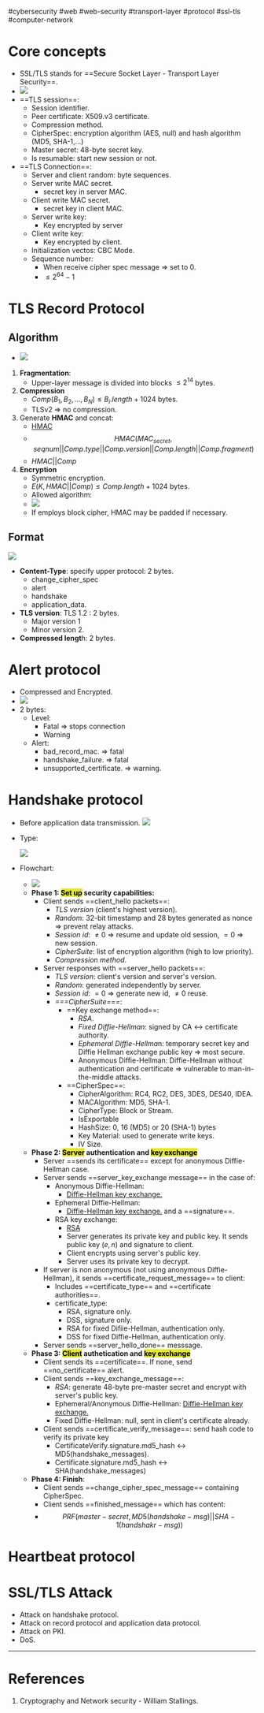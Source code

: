 #cybersecurity #web #web-security #transport-layer #protocol  #ssl-tls #computer-network 

# Core concepts

- SSL/TLS stands for ==Secure Socket Layer - Transport Layer Security==.
- ![](Pasted%20image%2020240513133801.png)
- ==TLS session==:
	- Session identifier.
	- Peer certificate: X509.v3 certificate.
	- Compression method.
	- CipherSpec: encryption algorithm (AES, null) and hash algorithm (MD5, SHA-1,...)
	- Master secret: 48-byte secret key.
	- Is resumable: start new session or not.
- ==TLS Connection==:
	- Server and client random: byte sequences.
	- Server write MAC secret.
		- secret key in server MAC.
	- Client write MAC secret.
		- secret key in client MAC.
	- Server write key:
		- Key encrypted by server
	- Client write key:
		- Key encrypted by client.
	- Initialization vectos: CBC Mode.
	- Sequence number:
		- When receive cipher spec message => set to 0.
		- $\leq 2^{64}-1$ 
# TLS Record Protocol
## Algorithm
- ![](Pasted%20image%2020240513200649.png)
1. **Fragmentation**:
	- Upper-layer message is divided into blocks $\leq 2^{14}$ bytes.
2. **Compression**
	- $Comp(B_1,B_2,...,B_N) \leq B_i.length + 1024$ bytes.
	- TLSv2 => no compression.
3. Generate **HMAC** and concat:
	- [HMAC](HMAC.md)
	- $$HMAC(MAC_{secret}, seqnum || Comp.type || Comp.version || Comp.length || Comp.fragment)$$
	- $HMAC || Comp$
4. **Encryption**
	- Symmetric encryption.
	- $E(K, HMAC || Comp) \leq Comp.length + 1024$ bytes.
	- Allowed algorithm:
	- ![](Pasted%20image%2020240513202625.png)
	- If employs block cipher, HMAC may be padded if necessary.
## Format 
![](Pasted%20image%2020240513203147.png)
- **Content-Type**: specify upper protocol: 2 bytes.
	- change_cipher_spec
	- alert
	- handshake
	- application_data.
- **TLS version**: TLS 1.2 : 2 bytes.
	- Major version 1
	- Minor version 2.
- **Compressed lengt**h: 2 bytes.

# Alert protocol
- Compressed and Encrypted.
- ![](Pasted%20image%2020240513203710.png)
- 2 bytes:
	- Level: 
		- Fatal => stops connection
		- Warning
	- Alert:
		- bad_record_mac. => fatal
		- handshake_failure. => fatal
		- unsupported_certificate. => warning.
# Handshake protocol
- Before application data transmission.
 ![](Pasted%20image%2020240513204038.png)
- Type:
	
	![](Pasted%20image%2020240513204243.png)
- Flowchart:
	 - ![](Pasted%20image%2020240514074746.png)
	 - **Phase 1: <mark style="background: #e4e62d;">Set up</mark> security capabilities:**
		 - Client sends ==client_hello packets==:
			 - *TLS version* (client's highest version).
			 - *Random*: 32-bit timestamp and 28 bytes generated as nonce => prevent relay attacks.
			 - *Session id*: $\neq 0$ => resume and update old session, $=0$ => new session.
			 - *CipherSuite*: list of encryption algorithm (high to low priority).
			 - *Compression method*.
		- Server responses with ==server_hello packets==:
			- *TLS version*: client's version and server's version.
			- *Random*: generated independently by server.
			- *Session id*: $=0$ => generate new id, $\neq 0$ reuse.
			- *===CipherSuite===*:
				- ==Key exchange method==:
					- *RSA*.
					- *Fixed Diffie-Hellman*: signed by CA <-> certificate authority.
					- *Ephemeral Diffie-Hellma*n: temporary secret key and Diffie Hellman exchange public key => most secure.
					- Anonymous Diffie-Hellman: Diffie-Hellman without authentication and certificate => vulnerable to man-in-the-middle attacks.
				- ==CipherSpec==:
    				- CipherAlgorithm: RC4, RC2, DES, 3DES, DES40, IDEA.
    				- MACAlgorithm: MD5, SHA-1.
    				- CipherType: Block or Stream.
    				- IsExportable
    				- HashSize: 0, 16 (MD5) or 20 (SHA-1) bytes
    				- Key Material: used to generate write keys.
    				- IV Size.
    - **Phase 2: <mark style="background: #e4e62d;">Server</mark> authentication and <mark style="background: #e4e62d;">key exchange</mark>**
	    - Server ==sends its certificate== except for anonymous Diffie-Hellman case.
	    - Server sends ==server_key_exchange message== in the case of:
		    - Anonymous Diffie-Hellman:
			    - [Diffie-Hellman key exchange.](Diffie-Hellman%20key%20exchange..md) 
			- Ephemeral Diffie-Hellman:
				- [Diffie-Hellman key exchange.](Diffie-Hellman%20key%20exchange..md) and a ==signature==.
			- RSA key exchange:
				- [RSA](RSA.md) 
				- Server generates its private key and public key. It sends public key $(e,n)$ and signature to client.
				- Client encrypts using server's public key.
				- Server uses its private key to decrypt.
		- If server is non anonymous (not using anonymous Diffie-Hellman), it sends ==certificate_request_message== to client:
			- Includes ==certificate_type== and ==certificate authorities==.
			- certificate_type:
				- RSA, signature only.
				- DSS, signature only.
				- RSA for fixed Difiie-Hellman, authentication only.
				- DSS for fixed Diffie-Hellman, authentication only.
		- Server sends ==server_hello_done== messsage.
	- **Phase 3: <mark style="background: #e4e62d;">Client</mark> authetication and <mark style="background: #e4e62d;">key exchange</mark>**
		- Client sends its ==certificate==. If none, send ==no_certificate== alert.
		- Client sends ==key_exchange_message==:
			- *RSA*: generate 48-byte pre-master secret and encrypt with server's public key.
			- Ephemeral/Anonymous Diffie-Hellman: [Diffie-Hellman key exchange.](Diffie-Hellman%20key%20exchange..md) 
			- Fixed Diffie-Hellman: null, sent in client's certificate already.
		- Client sends ==certificate_verify_message==: send hash code to verify its private key
			- CertificateVerify.signature.md5_hash <-> MD5(handshake_messages).
			- Certificate.signature.md5_hash <-> SHA(handshake_messages)
	- **Phase 4: Finish**: 
		- Client sends ==change_cipher_spec_message== containing CipherSpec.
		- Client sends ==finished_message== which has content:
		- $$PRF(master-secret, MD5(handshake-msg) || SHA-1(handshakr-msg))$$
# Heartbeat protocol

# SSL/TLS Attack
- Attack on handshake protocol.
- Attack on record protocol and application data protocol.
- Attack on PKI.
- DoS.
---
# References
1. Cryptography and Network security - William Stallings.